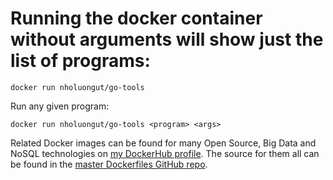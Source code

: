 # Running the docker container without arguments will show just the list of programs:

```
docker run nholuongut/go-tools
```

Run any given program:

```
docker run nholuongut/go-tools <program> <args>
```


Related Docker images can be found for many Open Source, Big Data and NoSQL technologies on [my DockerHub profile](https://hub.docker.com/r/nholuongut).
The source for them all can be found in the [master Dockerfiles GitHub repo](https://github.com/nholuongut/Dockerfiles/).

